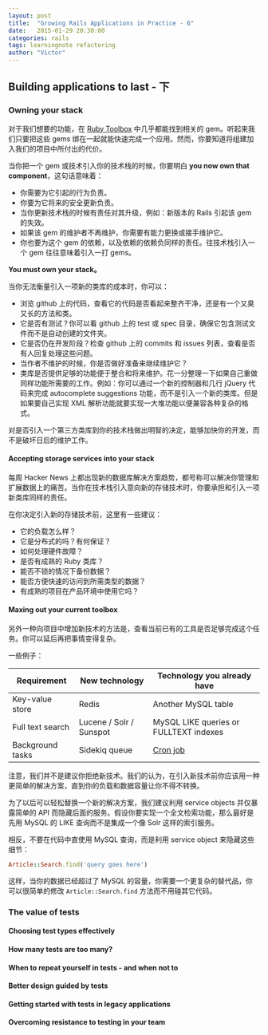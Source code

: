 ```yaml
---
layout: post
title:  "Growing Rails Applications in Practice - 6"
date:   2015-01-29 20:30:00
categories: rails
tags: learningnote refactoring
author: "Victor"
---
```


## Building applications to last - 下

### Owning your stack

对于我们想要的功能，在 [Ruby Toolbox](https://www.ruby-toolbox.com/) 中几乎都能找到相关的 gem。听起来我们只要把这些 gems 绑在一起就能快速完成一个应用。然而，你要知道将组建加入我们的项目中所付出的代价。

当你把一个 gem 或技术引入你的技术栈的时候，你要明白 **you now own that component**，这句话意味着：

* 你需要为它引起的行为负责。
* 你要为它将来的安全更新负责。
* 当你更新技术栈的时候有责任对其升级，例如：新版本的 Rails 引起该 gem 的失效。
* 如果该 gem 的维护者不再维护，你需要有能力更换或接手维护它。
* 你也要为这个 gem 的依赖，以及依赖的依赖负同样的责任。往技术栈引入一个 gem 往往意味着引入一打 gems。

**You must own your stack。**

当你无法衡量引入一项新的类库的成本时，你可以：

* 浏览 github 上的代码，查看它的代码是否看起来整齐干净，还是有一个又臭又长的方法和类。
* 它是否有测试？你可以看 github 上的 test 或 spec 目录，确保它包含测试文件而不是自动创建的文件夹。
* 它是否仍在开发阶段？检查 github 上的 commits 和 issues 列表，查看是否有人回复处理这些问题。
* 当作者不维护的时候，你是否做好准备来继续维护它？
* 类库是否提供足够的功能便于整合和将来维护。花一分整理一下如果自己重做同样功能所需要的工作。例如：你可以通过一个新的控制器和几行 jQuery 代码来完成 autocomplete suggestions 功能，而不是引入一个新的类库。但是如果要自己实现 XML 解析功能就要实现一大堆功能以便兼容各种复杂的格式。

对是否引入一个第三方类库到你的技术栈做出明智的决定，能够加快你的开发，而不是破坏日后的维护工作。

#### Accepting storage services into your stack

每周 Hacker News 上都出现新的数据库解决方案趋势，都号称可以解决你管理和扩展数据上的痛苦。当你在技术栈引入意向新的存储技术时，你要承担和引入一项新类库同样的责任。

在你决定引入新的存储技术前，这里有一些建议：

* 它的负载怎么样？
* 它是分布式的吗？有何保证？
* 如何处理硬件故障？
* 是否有成熟的 Ruby 类库？
* 能否不锁的情况下备份数据？
* 能否方便快速的访问到所需类型的数据？
* 有成熟的项目在产品环境中使用它吗？

#### Maxing out your current toolbox

另外一种向项目中增加新技术的方法是，查看当前已有的工具是否足够完成这个任务。你可以延后再把事情变得复杂。

一些例子：

Requirement | New technology | Technology you already have
---|---|---
Key-value store | Redis | Another MySQL table
Full text search | Lucene / Solr / Sunspot | MySQL LIKE queries or FULLTEXT indexes
Background tasks | Sidekiq queue | [Cron job](https://github.com/javan/whenever)

注意，我们并不是建议你拒绝新技术。我们的认为，在引入新技术前你应该用一种更简单的解决方案，直到你的负载和数据容量让你不得不转换。

为了以后可以轻松替换一个新的解决方案，我们建议利用 service objects 并仅暴露简单的 API 而隐藏后面的服务。假设你要实现一个全文检索功能，那么最好是先用 MySQL 的 LIKE 查询而不是集成一个像 Solr 这样的索引服务。

相反，不要在代码中直使用 MySQL 查询，而是利用 service object 来隐藏这些细节：

```ruby
Article::Search.find('query goes here')
```

这样，当你的数据已经超过了 MySQL 的容量，你需要一个更复杂的替代品，你可以很简单的修改 ``Article::Search.find`` 方法而不用碰其它代码。

### The value of tests

#### Choosing test types effectively

#### How many tests are too many?

#### When to repeat yourself in tests - and when not to

#### Better design guided by tests

#### Getting started with tests in legacy applications

#### Overcoming resistance to testing in your team

